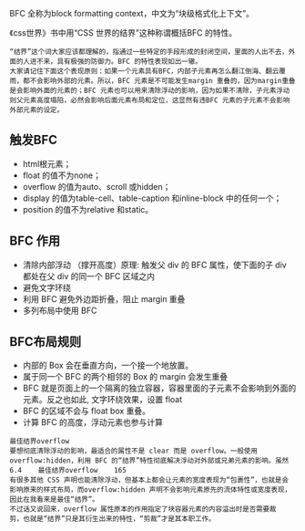 BFC 全称为block  formatting  context，中文为“块级格式化上下文”。  

《css世界》书中用“CSS 世界的结界”这种称谓概括BFC 的特性。
```
“结界”这个词大家应该都理解的，指通过一些特定的手段形成的封闭空间，里面的人出不去，外面的人进不来，具有极强的防御力。BFC 的特性表现如出一辙。   
大家请记住下面这个表现原则：如果一个元素具有BFC，内部子元素再怎么翻江倒海、翻云覆雨，都不会影响外部的元素。所以，BFC 元素是不可能发生margin 重叠的，因为margin重叠是会影响外面的元素的；BFC 元素也可以用来清除浮动的影响，因为如果不清除，子元素浮动则父元素高度塌陷，必然会影响后面元素布局和定位，这显然有违BFC 元素的子元素不会影响外部元素的设定。
```

## 触发BFC 
- html根元素；
- float 的值不为none；
- overflow 的值为auto、scroll 或hidden；
- display 的值为table-cell、table-caption 和inline-block 中的任何一个； 
- position 的值不为relative 和static。


## BFC 作用
- 清除内部浮动 （撑开高度）原理: 触发父 div 的 BFC 属性，使下面的子 div 都处在父 div 的同一个 BFC 区域之内
- 避免文字环绕
- 利用 BFC 避免外边距折叠，阻止 margin 重叠
- 多列布局中使用 BFC

## BFC布局规则
- 内部的 Box 会在垂直方向，一个接一个地放置。
- 属于同一个 BFC 的两个相邻的 Box 的 margin 会发生重叠
- BFC 就是页面上的一个隔离的独立容器，容器里面的子元素不会影响到外面的元素。反之也如此, 文字环绕效果，设置 float
- BFC 的区域不会与 float box 重叠。
- 计算 BFC 的高度，浮动元素也参与计算

```
最佳结界overflow 
要想彻底清除浮动的影响，最适合的属性不是 clear 而是 overflow。一般使用
overflow:hidden，利用 BFC 的“结界”特性彻底解决浮动对外部或兄弟元素的影响。虽然
6.4    最佳结界overflow    165 
有很多其他 CSS 声明也能清除浮动，但基本上都会让元素的宽度表现为“包裹性”，也就是会
影响原来的样式布局，而overflow:hidden 声明不会影响元素原先的流体特性或宽度表现，
因此在我看来是最佳“结界”。
不过话又说回来，overflow 属性原本的作用指定了块容器元素的内容溢出时是否需要裁
剪，也就是“结界”只是其衍生出来的特性，“剪裁”才是其本职工作。
```

